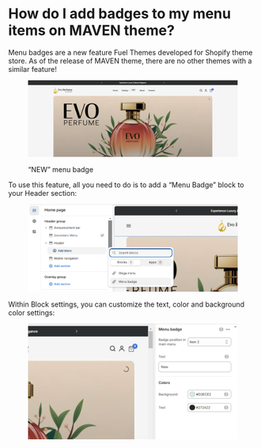 # How do I add badges to my menu items on MAVEN theme?

Menu badges are a new feature Fuel Themes developed for Shopify theme store. As of the release of MAVEN theme, there are no other themes with a similar feature!

<figure><img src="../../.gitbook/assets/Screenshot 2024-12-21 155707.png" alt=""><figcaption><p>“NEW” menu badge</p></figcaption></figure>

To use this feature, all you need to do is to add a “Menu Badge” block to your Header section:

<figure><img src="../../.gitbook/assets/Screenshot 2024-12-21 155800.png" alt=""><figcaption></figcaption></figure>

Within Block settings, you can customize the text, color and background color settings:

<figure><img src="../../.gitbook/assets/Screenshot 2024-12-21 155730.png" alt=""><figcaption></figcaption></figure>

